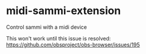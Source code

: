 # midi-sammi-extension
Control sammi with a midi device

This won't work until this issue is resolved: https://github.com/obsproject/obs-browser/issues/195
